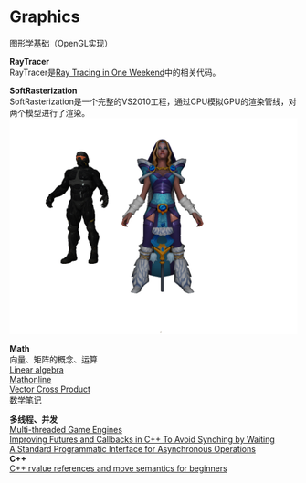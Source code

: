 # Graphics
图形学基础（OpenGL实现）

**RayTracer**       
RayTracer是[Ray Tracing in One Weekend](https://zhuanlan.zhihu.com/p/24332329)中的相关代码。        

**SoftRasterization**         
SoftRasterization是一个完整的VS2010工程，通过CPU模拟GPU的渲染管线，对两个模型进行了渲染。
![](https://github.com/clarkehe/Graphics/blob/master/SoftRasterization/screenshot.jpg)

**Math**   
向量、矩阵的概念、运算                                        
[Linear algebra](https://www.khanacademy.org/math/linear-algebra)           
[Mathonline](http://mathonline.wikidot.com/vector-cross-product)         
[Vector Cross Product](http://people.sju.edu/~pklingsb/crossproduct.pdf)             
[数学笔记](http://math.tianpeng.org/)                    

**多线程、并发**   
[Multi-threaded Game Engines](http://seanmiddleditch.com/multi-threaded-game-engines/)                
[Improving Futures and Callbacks in C++ To Avoid Synching by Waiting](http://www.drdobbs.com/parallel/improving-futures-and-callbacks-in-c-to/240004255?pgno=1)         
[A Standard Programmatic Interface for Asynchronous Operations](http://www.open-std.org/jtc1/sc22/wg21/docs/papers/2012/n3327.pdf)              
**C++**   
[C++ rvalue references and move semantics for beginners](https://www.internalpointers.com/post/c-rvalue-references-and-move-semantics-beginners)                                 

